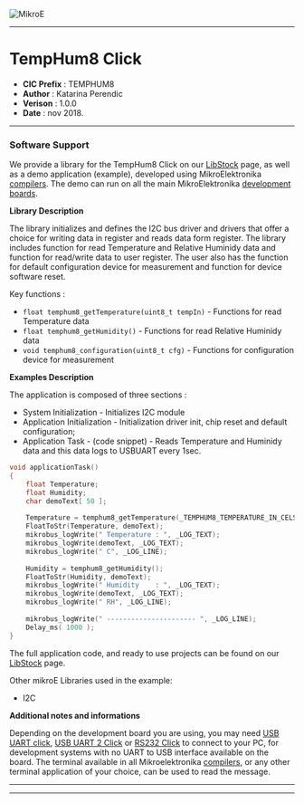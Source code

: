 ![MikroE](http://www.mikroe.com/img/designs/beta/logo_small.png)

---

# TempHum8 Click

- **CIC Prefix**  : TEMPHUM8
- **Author**      : Katarina Perendic
- **Verison**     : 1.0.0
- **Date**        : nov 2018.

---

### Software Support

We provide a library for the TempHum8 Click on our [LibStock](https://libstock.mikroe.com/projects/view/2656/temp-hum-8-click) 
page, as well as a demo application (example), developed using MikroElektronika 
[compilers](http://shop.mikroe.com/compilers). The demo can run on all the main 
MikroElektronika [development boards](http://shop.mikroe.com/development-boards).

**Library Description**

The library initializes and defines the I2C bus driver and drivers that offer a choice for writing data in register and reads data form register.
The library includes function for read Temperature and Relative Huminidy data and function for read/write data to user register.
The user also has the function for default configuration device for measurement and function for device software reset.

Key functions :

- ``` float temphum8_getTemperature(uint8_t tempIn) ``` - Functions for read Temperature data
- ``` float temphum8_getHumidity() ``` - Functions for read Relative Huminidy data
- ``` void temphum8_configuration(uint8_t cfg) ``` - Functions for configuration device for measurement

**Examples Description**

The application is composed of three sections :

- System Initialization - Initializes I2C module
- Application Initialization - Initialization driver init, chip reset and default configuration;
- Application Task - (code snippet) - Reads Temperature and Huminidy data and this data logs to USBUART every 1sec.

```.c
void applicationTask()
{
    float Temperature;
    float Humidity;
    char demoText[ 50 ];
    
    Temperature = temphum8_getTemperature(_TEMPHUM8_TEMPERATURE_IN_CELSIUS);
    FloatToStr(Temperature, demoText);
    mikrobus_logWrite(" Temperature : ", _LOG_TEXT);
    mikrobus_logWrite(demoText, _LOG_TEXT);
    mikrobus_logWrite(" C", _LOG_LINE);
    
    Humidity = temphum8_getHumidity();
    FloatToStr(Humidity, demoText);
    mikrobus_logWrite(" Humidity    : ", _LOG_TEXT);
    mikrobus_logWrite(demoText, _LOG_TEXT);
    mikrobus_logWrite(" RH", _LOG_LINE);
    
    mikrobus_logWrite(" ---------------------- ", _LOG_LINE);
    Delay_ms( 1000 );
}
```

The full application code, and ready to use projects can be found on our 
[LibStock](https://libstock.mikroe.com/projects/view/2656/temp-hum-8-click) page.

Other mikroE Libraries used in the example:

- I2C

**Additional notes and informations**

Depending on the development board you are using, you may need 
[USB UART click](http://shop.mikroe.com/usb-uart-click), 
[USB UART 2 Click](http://shop.mikroe.com/usb-uart-2-click) or 
[RS232 Click](http://shop.mikroe.com/rs232-click) to connect to your PC, for 
development systems with no UART to USB interface available on the board. The 
terminal available in all Mikroelektronika 
[compilers](http://shop.mikroe.com/compilers), or any other terminal application 
of your choice, can be used to read the message.

---
---
